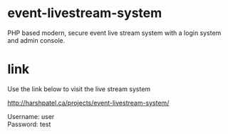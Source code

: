 # event-livestream-system
PHP based modern, secure event live stream system with a login system and admin console.

# link
Use the link below to visit the live stream system

http://harshpatel.ca/projects/event-livestream-system/

Username: user<br>
Password: test
